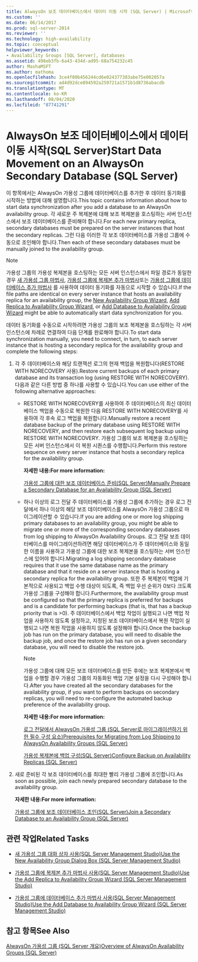 ```yaml
---
title: AlwaysOn 보조 데이터베이스에서 데이터 이동 시작 (SQL Server) | Microsoft Docs
ms.custom: ''
ms.date: 06/14/2017
ms.prod: sql-server-2014
ms.reviewer: ''
ms.technology: high-availability
ms.topic: conceptual
helpviewer_keywords:
- Availability Groups [SQL Server], databases
ms.assetid: 498eb3fb-6a43-434d-ad95-68a754232c45
author: MashaMSFT
ms.author: mathoma
ms.openlocfilehash: 3ce4f80b456244cd6e024377383abe75e002057a
ms.sourcegitcommit: ad4d92dce894592a259721a1571b1d8736abacdb
ms.translationtype: MT
ms.contentlocale: ko-KR
ms.lasthandoff: 08/04/2020
ms.locfileid: "87741291"
---
```

# <a name="start-data-movement-on-an-alwayson-secondary-database-sql-server"></a><span data-ttu-id="3531a-102">AlwaysOn 보조 데이터베이스에서 데이터 이동 시작(SQL Server)</span><span class="sxs-lookup"><span data-stu-id="3531a-102">Start Data Movement on an AlwaysOn Secondary Database (SQL Server)</span></span>
  <span data-ttu-id="3531a-103">이 항목에서는 AlwaysOn 가용성 그룹에 데이터베이스를 추가한 후 데이터 동기화를 시작하는 방법에 대해 설명합니다.</span><span class="sxs-lookup"><span data-stu-id="3531a-103">This topic contains information about how to start data synchronization after you add a database to an AlwaysOn availability group.</span></span> <span data-ttu-id="3531a-104">각 새로운 주 복제본에 대해 보조 복제본을 호스팅하는 서버 인스턴스에서 보조 데이터베이스를 준비해야 합니다.</span><span class="sxs-lookup"><span data-stu-id="3531a-104">For each new primary replica, secondary databases must be prepared on the server instances that host the secondary replicas.</span></span> <span data-ttu-id="3531a-105">그런 다음 이러한 각 보조 데이터베이스를 가용성 그룹에 수동으로 조인해야 합니다.</span><span class="sxs-lookup"><span data-stu-id="3531a-105">Then each of these secondary databases must be manually joined to the availability group.</span></span>  
  
> [!NOTE]  
>  <span data-ttu-id="3531a-106">가용성 그룹의 가용성 복제본을 호스팅하는 모든 서버 인스턴스에서 파일 경로가 동일한 경우 [새 가용성 그룹 마법사](use-the-availability-group-wizard-sql-server-management-studio.md), [가용성 그룹에 복제본 추가 마법사](use-the-add-replica-to-availability-group-wizard-sql-server-management-studio.md)또는 [가용성 그룹에 데이터베이스 추가 마법사](availability-group-add-database-to-group-wizard.md) 를 사용하여 데이터 동기화를 자동으로 시작할 수 있습니다.</span><span class="sxs-lookup"><span data-stu-id="3531a-106">If the file paths are identical on every server instance that hosts an availability replica for an availability group, the [New Availability Group Wizard](use-the-availability-group-wizard-sql-server-management-studio.md), [Add Replica to Availability Group Wizard](use-the-add-replica-to-availability-group-wizard-sql-server-management-studio.md), or [Add Database to Availability Group Wizard](availability-group-add-database-to-group-wizard.md) might be able to automatically start data synchronization for you.</span></span>  
  
 <span data-ttu-id="3531a-107">데이터 동기화를 수동으로 시작하려면 가용성 그룹의 보조 복제본을 호스팅하는 각 서버 인스턴스에 차례로 연결하여 다음 단계를 완료해야 합니다.</span><span class="sxs-lookup"><span data-stu-id="3531a-107">To start data synchronization manually, you need to connect, in turn, to each server instance that is hosting a secondary replica for the availability group and complete the following steps:</span></span>  
  
1.  <span data-ttu-id="3531a-108">각 주 데이터베이스와 해당 트랜잭션 로그의 현재 백업을 복원합니다(RESTORE WITH NORECOVERY 사용).</span><span class="sxs-lookup"><span data-stu-id="3531a-108">Restore current backups of each primary database and its transaction log (using RESTORE WITH NORECOVERY).</span></span> <span data-ttu-id="3531a-109">다음과 같은 다른 방법 중 하나를 사용할 수 있습니다.</span><span class="sxs-lookup"><span data-stu-id="3531a-109">You can use either of the following alternative approaches:</span></span>  
  
    -   <span data-ttu-id="3531a-110">RESTORE WITH NORECOVERY를 사용하여 주 데이터베이스의 최신 데이터베이스 백업을 수동으로 복원한 다음 RESTORE WITH NORECOVERY를 사용하여 각 후속 로그 백업을 복원합니다.</span><span class="sxs-lookup"><span data-stu-id="3531a-110">Manually restore a recent database backup of the primary database using RESTORE WITH NORECOVERY, and then restore each subsequent log backup using RESTORE WITH NORECOVERY.</span></span> <span data-ttu-id="3531a-111">가용성 그룹의 보조 복제본을 호스팅하는 모든 서버 인스턴스에서 이 복원 시퀀스를 수행합니다.</span><span class="sxs-lookup"><span data-stu-id="3531a-111">Perform this restore sequence on every server instance that hosts a secondary replica for the availability group.</span></span>  
  
         <span data-ttu-id="3531a-112">**자세한 내용:**</span><span class="sxs-lookup"><span data-stu-id="3531a-112">**For more information:**</span></span>  
  
         [<span data-ttu-id="3531a-113">가용성 그룹에 대한 보조 데이터베이스 준비&#40;SQL Server&#41;</span><span class="sxs-lookup"><span data-stu-id="3531a-113">Manually Prepare a Secondary Database for an Availability Group &#40;SQL Server&#41;</span></span>](manually-prepare-a-secondary-database-for-an-availability-group-sql-server.md)  
  
    -   <span data-ttu-id="3531a-114">하나 이상의 로그 전달 주 데이터베이스를 가용성 그룹에 추가하는 경우 로그 전달에서 하나 이상의 해당 보조 데이터베이스를 AlwaysOn 가용성 그룹으로 마이그레이션할 수 있습니다.</span><span class="sxs-lookup"><span data-stu-id="3531a-114">If you are adding one or more log shipping primary databases to an availability group, you might be able to migrate one or more of the corresponding secondary databases from log shipping to AlwaysOn Availability Groups.</span></span> <span data-ttu-id="3531a-115">로그 전달 보조 데이터베이스를 마이그레이션하려면 해당 데이터베이스가 주 데이터베이스와 동일한 이름을 사용하고 가용성 그룹에 대한 보조 복제본을 호스팅하는 서버 인스턴스에 있어야 합니다.</span><span class="sxs-lookup"><span data-stu-id="3531a-115">Migrating a log shipping secondary database requires that it use the same database name as the primary database and that it reside on a server instance that is hosting a secondary replica for the availability group.</span></span> <span data-ttu-id="3531a-116">또한 주 복제본이 백업에 기본적으로 사용되고 백업 수행 대상이 되도록, 즉 백업 우선 순위가 0보다 크도록 가용성 그룹을 구성해야 합니다.</span><span class="sxs-lookup"><span data-stu-id="3531a-116">Furthermore, the availability group must be configured so that the primary replica is preferred for backups and is a candidate for performing backups (that is, that has a backup priority that is >0).</span></span> <span data-ttu-id="3531a-117">주 데이터베이스에서 백업 작업이 실행되고 나면 백업 작업을 사용하지 않도록 설정하고, 지정된 보조 데이터베이스에서 복원 작업이 실행되고 나면 복원 작업을 사용하지 않도록 설정해야 합니다.</span><span class="sxs-lookup"><span data-stu-id="3531a-117">Once the backup job has run on the primary database, you will need to disable the backup job, and once the restore job has run on a given secondary database, you will need to disable the restore job.</span></span>  
  
        > [!NOTE]  
        >  <span data-ttu-id="3531a-118">가용성 그룹에 대해 모든 보조 데이터베이스를 만든 후에는 보조 복제본에서 백업을 수행할 경우 가용성 그룹의 자동화된 백업 기본 설정을 다시 구성해야 합니다.</span><span class="sxs-lookup"><span data-stu-id="3531a-118">After you have created all the secondary databases for the availability group, if you want to perform backups on secondary replicas, you will need to re-configure the automated backup preference of the availability group.</span></span>  
  
         <span data-ttu-id="3531a-119">**자세한 내용:**</span><span class="sxs-lookup"><span data-stu-id="3531a-119">**For more information:**</span></span>  
  
         [<span data-ttu-id="3531a-120">로그 전달에서 AlwaysOn 가용성 그룹 &#40;SQL Server로 마이그레이션하기 위한 필수 구성 요소&#41;</span><span class="sxs-lookup"><span data-stu-id="3531a-120">Prerequisites for Migrating from Log Shipping to AlwaysOn Availability Groups &#40;SQL Server&#41;</span></span>](prereqs-migrating-log-shipping-to-always-on-availability-groups.md)  
  
         [<span data-ttu-id="3531a-121">가용성 복제본에 백업 구성&#40;SQL Server&#41;</span><span class="sxs-lookup"><span data-stu-id="3531a-121">Configure Backup on Availability Replicas &#40;SQL Server&#41;</span></span>](configure-backup-on-availability-replicas-sql-server.md)  
  
2.  <span data-ttu-id="3531a-122">새로 준비된 각 보조 데이터베이스를 최대한 빨리 가용성 그룹에 조인합니다.</span><span class="sxs-lookup"><span data-stu-id="3531a-122">As soon as possible, join each newly prepared secondary database to the availability group.</span></span>  
  
     <span data-ttu-id="3531a-123">**자세한 내용:**</span><span class="sxs-lookup"><span data-stu-id="3531a-123">**For more information:**</span></span>  
  
     [<span data-ttu-id="3531a-124">가용성 그룹에 보조 데이터베이스 조인&#40;SQL Server&#41;</span><span class="sxs-lookup"><span data-stu-id="3531a-124">Join a Secondary Database to an Availability Group &#40;SQL Server&#41;</span></span>](join-a-secondary-database-to-an-availability-group-sql-server.md)  
  
##  <a name="related-tasks"></a><a name="LaunchWiz"></a> <span data-ttu-id="3531a-125">관련 작업</span><span class="sxs-lookup"><span data-stu-id="3531a-125">Related Tasks</span></span>  
  
-   [<span data-ttu-id="3531a-126">새 가용성 그룹 대화 상자 사용&#40;SQL Server Management Studio&#41;</span><span class="sxs-lookup"><span data-stu-id="3531a-126">Use the New Availability Group Dialog Box &#40;SQL Server Management Studio&#41;</span></span>](use-the-new-availability-group-dialog-box-sql-server-management-studio.md)  
  
-   [<span data-ttu-id="3531a-127">가용성 그룹에 복제본 추가 마법사 사용&#40;SQL Server Management Studio&#41;</span><span class="sxs-lookup"><span data-stu-id="3531a-127">Use the Add Replica to Availability Group Wizard &#40;SQL Server Management Studio&#41;</span></span>](use-the-add-replica-to-availability-group-wizard-sql-server-management-studio.md)  
  
-   [<span data-ttu-id="3531a-128">가용성 그룹에 데이터베이스 추가 마법사 사용&#40;SQL Server Management Studio&#41;</span><span class="sxs-lookup"><span data-stu-id="3531a-128">Use the Add Database to Availability Group Wizard &#40;SQL Server Management Studio&#41;</span></span>](availability-group-add-database-to-group-wizard.md)  
  
## <a name="see-also"></a><span data-ttu-id="3531a-129">참고 항목</span><span class="sxs-lookup"><span data-stu-id="3531a-129">See Also</span></span>  
 [<span data-ttu-id="3531a-130">AlwaysOn 가용성 그룹 &#40;SQL Server 개요&#41;</span><span class="sxs-lookup"><span data-stu-id="3531a-130">Overview of AlwaysOn Availability Groups &#40;SQL Server&#41;</span></span>](overview-of-always-on-availability-groups-sql-server.md)  
  
  
